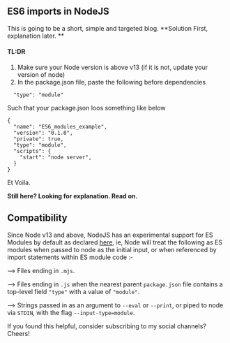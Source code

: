 ## ES6 imports in NodeJS

This is going to be a short, simple and targeted blog. **Solution First, explanation later. **

#### TL:DR

1. Make sure your Node version is above v13 (if it is not, update your version of node)
2. In the package.json file, paste the following before dependencies 

```
  "type": "module"
``` 
Such that your package.json loos something like below
```
{
  "name": "ES6_modules_example",
  "version": "0.1.0",
  "private": true,
  "type": "module",
  "scripts": {
    "start": "node server",
  }
}

```

Et Voila. 

**Still here? Looking for explanation. Read on.** 

## Compatibility
Since Node v13 and above, NodeJS has an experimental support for ES Modules by default as declared [here](https://nodejs.org/docs/latest-v13.x/api/esm.html#esm_enabling), ie, Node will treat the following as ES modules when passed to node as the initial input, or when referenced by import statements within ES module code :- 



  -->   Files ending in ```.mjs```.

  -->   Files ending in ```.js``` when the nearest parent ```package.json``` file contains a top-level field ```"type"``` with a value of ```"module"```.

-->    Strings passed in as an argument to ```--eval``` or ```--print```, or piped to node via ```STDIN```, with the flag ```--input-type=module```.

If you found this helpful, consider subscribing to my social channels? 
Cheers! 

